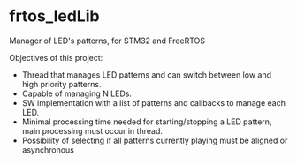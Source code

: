 # frtos_ledLib
Manager of LED's patterns, for STM32 and FreeRTOS

Objectives of this project:

* Thread that manages LED patterns and can switch between low and high priority patterns.
* Capable of managing N LEDs.
* SW implementation with a list of patterns and callbacks to manage each LED.
* Minimal processing time needed for starting/stopping a LED pattern, main processing must occur in thread.
* Possibility of selecting if all patterns currently playing must be aligned or asynchronous
